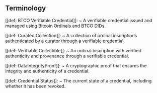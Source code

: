 ## Terminology

[[def: BTCO Verifiable Credential]]:
~ A verifiable credential issued and managed using Bitcoin Ordinals and BTCO DIDs.

[[def: Curated Collection]]:
~ A collection of ordinal inscriptions authenticated by a curator through a verifiable credential.

[[def: Verifiable Collectible]]:
~ An ordinal inscription with verified authenticity and provenance through a verifiable credential.

[[def: DataIntegrityProof]]:
~ A cryptographic proof that ensures the integrity and authenticity of a credential.

[[def: Credential Status]]:
~ The current state of a credential, including whether it has been revoked. 